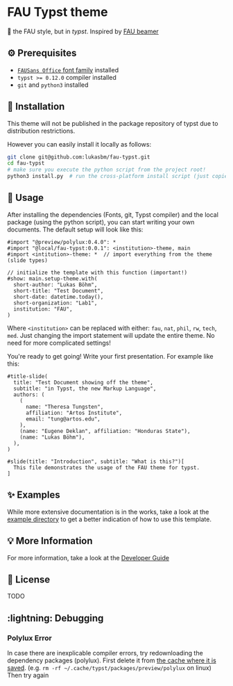 # FAU Typst theme

:rocket: the FAU style, but in *typst*.
Inspired by [FAU beamer](https://github.com/FAU-AMMN/fau-beamer)

## :gear: Prerequisites

- [`FAUSans Office` font family](https://www.intern.fau.de/kommunikation-und-marke/corporate-design/fau-schrift/) installed
- `typst >= 0.12.0` compiler installed
- `git` and `python3` installed

## :wrench: Installation

This theme will not be published in the package repository of typst due to distribution restrictions.

However you can easily install it locally as follows:

```bash
git clone git@github.com:lukasbm/fau-typst.git
cd fau-typst
# make sure you execute the python script from the project root!
python3 install.py  # run the cross-platform install script (just copies the source files to the right location)
```

## :rocket: Usage

After installing the dependencies (Fonts, git, Typst compiler) and the local package (using the python script),
you can start writing your own documents.
The default setup will look like this:

```typst
#import "@preview/polylux:0.4.0": *
#import "@local/fau-typst:0.0.1": <institution>-theme, main
#import <intitution>-theme: *  // import everything from the theme (slide types)

// initialize the template with this function (important!)
#show: main.setup-theme.with(
  short-author: "Lukas Böhm",
  short-title: "Test Document",
  short-date: datetime.today(),
  short-organization: "Lab1",
  institution: "FAU",
)
```

Where `<institution>` can be replaced with either: `fau`, `nat`, `phil`, `rw`, `tech`, `med`.
Just changing the import statement will update the entire theme.
No need for more complicated settings!

You're ready to get going!
Write your first presentation. For example like this:

```typst
#title-slide(
  title: "Test Document showing off the theme",
  subtitle: "in Typst, the new Markup Language",
  authors: (
    (
      name: "Theresa Tungsten",
      affiliation: "Artos Institute",
      email: "tung@artos.edu",
    ),
    (name: "Eugene Deklan", affiliation: "Honduras State"),
    (name: "Lukas Böhm"),
  ),
)

#slide(title: "Introduction", subtitle: "What is this?")[
  This file demonstrates the usage of the FAU theme for typst.
]
```

## :sparkles: Examples

While more extensive documentation is in the works,
take a look at the [example directory](./example/) to get a better indication of how to use this template.

## :bulb: More Information

For more information, take a look at the [Developer Guide](./DEVELOPER.md)

## :page_facing_up: License

TODO

## :lightning: Debugging

### Polylux Error

In case there are inexplicable compiler errors, try redownloading the dependency packages (polylux).
First delete it from [the cache where it is saved](https://docs.rs/dirs/latest/dirs/fn.cache_dir.html).
(e.g. `rm -rf ~/.cache/typst/packages/preview/polylux` on linux)
Then try again